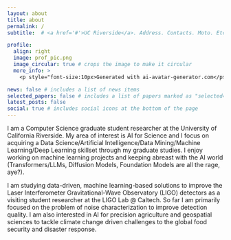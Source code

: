 ```yaml
---
layout: about
title: about
permalink: /
subtitle:  # <a href='#'>UC Riverside</a>. Address. Contacts. Moto. Etc.

profile:
  align: right
  image: prof_pic.png
  image_circular: true # crops the image to make it circular
  more_info: >
    <p style="font-size:10px>Generated with ai-avatar-generator.com</p>

news: false # includes a list of news items
selected_papers: false # includes a list of papers marked as "selected={true}"
latest_posts: false
social: true # includes social icons at the bottom of the page
---
```


I am a Computer Science graduate student researcher at the University of California Riverside. My area of interest is AI for Science and I focus on acquiring a Data Science/Artificial Intelligence/Data Mining/Machine Learning/Deep Learning skillset through my graduate studies. I enjoy working on machine learning projects and keeping abreast with the AI world (Transformers/LLMs, Diffusion Models, Foundation Models are all the rage, aye?).

I am studying data-driven, machine learning-based solutions to improve the Laser Interferometer Gravitational-Wave Observatory (LIGO) detectors as a visiting student researcher at the LIGO Lab @ Caltech. So far I am primarily focused on the problem of noise characterization to improve detection quality. I am also interested in AI for precision agriculture and geospatial sciences to tackle climate change driven challenges to the global food security and disaster response.
